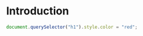 # Introduction

<!-- sandpack:{
  "files": {
    "/src/index.js": {
      "path": "src/index.js"
    },
    "/index.html": {
      "path": "src/index.html"
    }
  },
  "entry": "index.html",
  "dependencies": {
    "uuid": "latest"
  }
} -->
```js
document.querySelector("h1").style.color = "red";
```
